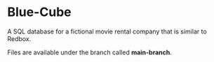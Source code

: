 # Blue-Cube

A SQL database for a fictional movie rental company that is similar to Redbox.

Files are available under the branch called **main-branch**.
